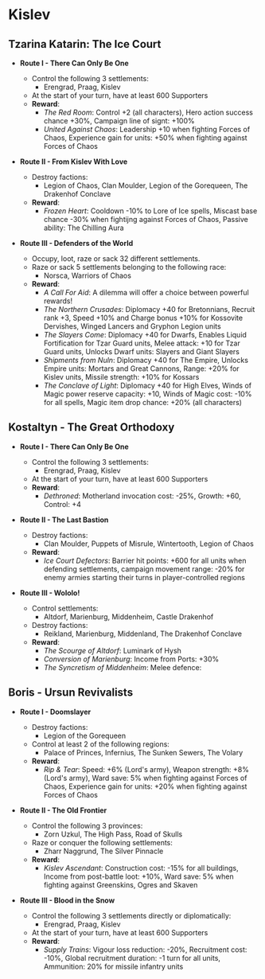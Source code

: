 # Kislev

## Tzarina Katarin: The Ice Court

* **Route I - There Can Only Be One**
  * Control the following 3 settlements:
    * Erengrad, Praag, Kislev
  * At the start of your turn, have at least 600 Supporters
  * **Reward**:
    * _The Red Room_: Control +2 (all characters), Hero action success chance +30%, Campaign line of signt: +100%
    * _United Against Chaos_: Leadership +10 when fighting Forces of Chaos, Experience gain for units: +50% when fighting against Forces of Chaos

* **Route II - From Kislev With Love**
  * Destroy factions:
    * Legion of Chaos, Clan Moulder, Legion of the Gorequeen, The Drakenhof Conclave
  * **Reward**:
    * _Frozen Heart_: Cooldown -10% to Lore of Ice spells, Miscast base chance -30% when fightijng against Forces of Chaos, Passive ability: The Chilling Aura

* **Route III - Defenders of the World**
  * Occupy, loot, raze or sack 32 different settlements.
  * Raze or sack 5 settlements belonging to the following race:
    * Norsca, Warriors of Chaos
  * **Reward**:
    * _A Call For Aid_: A dilemma will offer a choice between powerful rewards!
    * _The Northern Crusades_: Diplomacy +40 for Bretonnians, Recruit rank +3, Speed +10% and Charge bonus +10% for Kossovite Dervishes, Winged Lancers and Gryphon Legion units
    * _The Slayers Come_: Diplomacy +40 for Dwarfs, Enables Liquid Fortification for Tzar Guard units, Melee attack: +10 for Tzar Guard units, Unlocks Dwarf units: Slayers and Giant Slayers
    * _Shipments from Nuln_: Diplomacy +40 for The Empire, Unlocks Empire units: Mortars and Great Cannons, Range: +20% for Kislev units, Missile strength: +10% for Kossars
    * _The Conclave of Light_: Diplomacy +40 for High Elves, Winds of Magic power reserve capacity: +10, Winds of Magic cost: -10% for all spells, Magic item drop chance: +20% (all characters)

## Kostaltyn - The Great Orthodoxy

* **Route I - There Can Only Be One**
  * Control the following 3 settlements:
    * Erengrad, Praag, Kislev
  * At the start of your turn, have at least 600 Supporters
  * **Reward**:
    * _Dethroned_: Motherland invocation cost: -25%, Growth: +60, Control: +4

* **Route II - The Last Bastion**
  * Destroy factions:
    * Clan Moulder, Puppets of Misrule, Wintertooth, Legion of Chaos
  * **Reward**:
    * _Ice Court Defectors_: Barrier hit points: +600 for all units when defending settlements, campaign movement range: -20% for enemy armies starting their turns in player-controlled regions

* **Route III - Wololo!**
  * Control settlements:
    * Altdorf, Marienburg, Middenheim, Castle Drakenhof
  * Destroy factions:
    * Reikland, Marienburg, Middenland, The Drakenhof Conclave
  * **Reward**:
    * _The Scourge of Altdorf_: Luminark of Hysh
    * _Conversion of Marienburg_: Income from Ports: +30%
    * _The Syncretism of Middenheim_: Melee defence:

## Boris - Ursun Revivalists

* **Route I - Doomslayer**
  * Destroy factions:
    * Legion of the Gorequeen
  * Control at least 2 of the following regions:
    * Palace of Princes, Infernius, The Sunken Sewers, The Volary
  * **Reward**:
    * _Rip & Tear_: Speed: +6% (Lord's army), Weapon strength: +8% (Lord's army), Ward save: 5% when fighting against Forces of Chaos, Experience gain for units: +20% when fighting against Forces of Chaos

* **Route II - The Old Frontier**
  * Control the following 3 provinces:
    * Zorn Uzkul, The High Pass, Road of Skulls
  * Raze or conquer the following settlements:
    * Zharr Naggrund, The Silver Pinnacle
  * **Reward**:
    * _Kislev Ascendant_: Construction cost: -15% for all buildings, Income from post-battle loot: +10%, Ward save: 5% when fighting against Greenskins, Ogres and Skaven

* **Route III - Blood in the Snow**
  * Control the following 3 settlements directly or diplomatically:
    * Erengrad, Praag, Kislev
  * At the start of your turn, have at least 600 Supporters
  * **Reward**:
    * _Supply Trains_: Vigour loss reduction: -20%, Recruitment cost: -10%, Global recruitment duration: -1 turn for all units, Ammunition: 20% for missile infantry units
